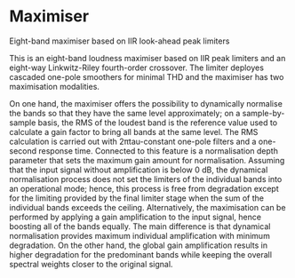 # Maximiser
Eight-band maximiser based on IIR look-ahead peak limiters

This is an eight-band loudness maximiser based on IIR peak limiters and an
eight-way Linkwitz-Riley fourth-order crossover. The limiter deployes 
cascaded one-pole smoothers for minimal THD and the maximiser has two
maximisation modalities. 

On one hand, the maximiser offers the possibility to dynamically normalise the 
bands so that they have the same level approximately; on a sample-by-sample 
basis, the RMS of the loudest band is the reference value used to calculate a 
gain factor to bring all bands at the same level. The RMS calculation is 
carried out with 2πtau-constant one-pole filters and a one-second response 
time. Connected to this feature is a normalisation depth parameter that sets 
the maximum gain amount for normalisation. Assuming that the input signal 
without amplification is below 0 dB, the dynamical normalisation process does 
not set the limiters of the individual bands into an operational mode; hence, 
this process is free from degradation except for the limiting provided by the 
final limiter stage when the sum of the individual bands exceeds the ceiling. 
Alternatively, the maximisation can be performed by applying a gain 
amplification to the input signal, hence boosting all of the bands equally. 
The main difference is that dynamical normalisation provides maximum 
individual amplification with minimum degradation. On the other hand, the 
global gain amplification results in higher degradation for the predominant 
bands while keeping the overall spectral weights closer to the original 
signal.
